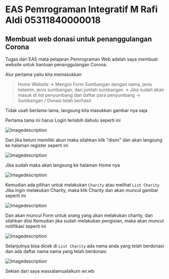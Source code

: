 # EAS Pemrograman Integratif M Rafi Aldi 05311840000018
## Membuat web donasi untuk penanggulangan Corona

Tugas dari EAS mata pelajaran Pemrograman Web adalah saya membuat website untuk bantuan penanggulangan Corona. 

Alur pertama yaitu kita memasukkan 
> Home Website -> Mengisi Form Sumbangan dengan nama, jenis kelamin, jenis sumbangan, dan jumlah sumbangan -> Jika sudah akan masuk di list penyumbang dan daftar para penyumbang -> Sumbangan / Donasi telah berhasil

Tidak usah berlama-lama, langsung kita masukkan gambar nya saja

Pertama tama ini harus Login terlebih dahulu seperti ini 

![Imagedescription](https://discordapp.com/channels/691256969876471808/691256969876471811/798710623062982707)

Dan jika belum memiliki akun maka silahkan klik "disini" dan akan langsung ke halaman register seperti ini 

![Imagedescription](https://discordapp.com/channels/691256969876471808/691256969876471811/798710716714450944)


Jika sudah maka akan langsung ke halaman Home nya

![Imagedescription](https://cdn.discordapp.com/attachments/691256969876471811/798710376556396614/unknown.png)

Kemudian ada pilihan untuk melakukan `Charity` atau melihat `List Charity`
Jika ingin melakukan Charity, maka klik Charity dan akan muncul gambar seperti ini 

![Imagedescription](https://discordapp.com/channels/691256969876471808/691256969876471811/798710435389374494)

Dan akan muncul Form untuk orang yang akan melakukan charity, dan silahkan diisi
Kemudian jika sudah melakukan pengisian, maka akan muncul notifikasi seperti ini 

![Imagedescription](https://cdn.discordapp.com/attachments/691272793706201100/711861308387098654/Capture_3.PNG)

Selanjutnya bisa dicek di `List Charity` ada nama anda yang telah berdonasi dan ada daftar nama nama yang telah berdonasi

![Imagedescription](https://discordapp.com/channels/691256969876471808/691256969876471811/798710534018564116)


Sekian dari saya wassalamualaikum wr.wb 
